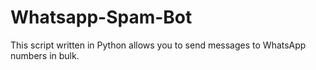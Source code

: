 # Whatsapp-Spam-Bot
This script written in Python allows you to send messages to WhatsApp numbers in bulk.
